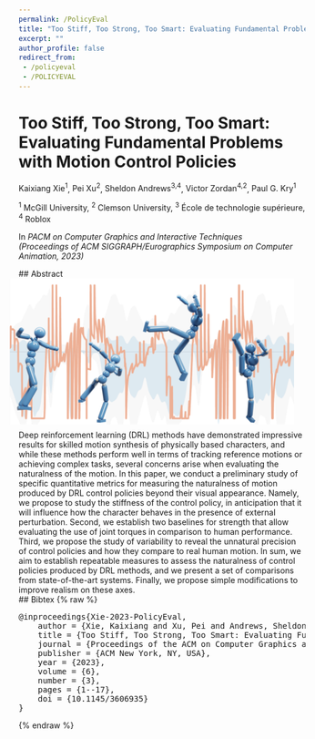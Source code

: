 ```yaml
---
permalink: /PolicyEval
title: "Too Stiff, Too Strong, Too Smart: Evaluating Fundamental Problems with Motion Control Policies"
excerpt: ""
author_profile: false
redirect_from: 
 - /policyeval
 - /POLICYEVAL
--- 
```


<style>
    article.page {width:100%}
</style>

 

# Too Stiff, Too Strong, Too Smart: Evaluating Fundamental Problems with Motion Control Policies

<p class="author">
<span>Kaixiang Xie<sup>1</sup></span>,
<span>Pei Xu<sup>2</sup></span>,
<span>Sheldon Andrews<sup>3,4</sup></span>,
<span>Victor Zordan<sup>4,2</sup></span>,
<span>Paul G. Kry<sup>1</sup></span>
</p>

<p class="affiliation">
<span><sup>1</sup> McGill University</span>,
<span><sup>2</sup> Clemson University</span>,
<span><sup>3</sup> École de technologie supérieure</span>,
<span><sup>4</sup> Roblox</span>
</p>

In _PACM on Computer Graphics and Interactive Techniques_<br />_(Proceedings of ACM SIGGRAPH/Eurographics Symposium on Computer Animation, 2023)_


<div class="m10"></div>
## Abstract
<div class="abstract">
<img src="projects/PolicyEval/teaser.png" style="width:500px;float:right;max-width:100%;padding:0 20px 10px 20px" />
Deep reinforcement learning (DRL) methods have demonstrated impressive results for skilled motion synthesis of physically based characters, and while these methods perform well in terms of tracking reference motions or achieving complex tasks, several concerns arise when evaluating the naturalness of the motion. In this paper, we conduct a preliminary study of specific quantitative metrics for measuring the naturalness of motion produced by DRL control policies beyond their visual appearance. Namely, we propose to study the stiffness of the control policy, in anticipation that it will influence how the character behaves in the presence of external perturbation. Second, we establish two baselines for strength that allow evaluating the use of joint torques in comparison to human performance. Third, we propose the study of variability to reveal the unnatural precision of control policies and how they compare to real human motion. In sum, we aim to establish repeatable measures to assess the naturalness of control policies produced by DRL methods, and we present a set of comparisons from state-of-the-art systems. Finally, we propose simple modifications to improve realism on these axes.
</div>

<div class="m10"></div>
<a class="paper-link" href="https://doi.org/10.1145/3606935" title="Paper"></a>

<div class="m10"></div>
## Bibtex
{% raw %}<pre class="bibtex">
@inproceedings{Xie-2023-PolicyEval,
    author = {Xie, Kaixiang and Xu, Pei and Andrews, Sheldon and Zordan, Victor B and Kry, Paul G},
    title = {Too Stiff, Too Strong, Too Smart: Evaluating Fundamental Problems with Motion Control Policies},
    journal = {Proceedings of the ACM on Computer Graphics and Interactive Techniques},
    publisher = {ACM New York, NY, USA},
    year = {2023},
    volume = {6},
    number = {3},
    pages = {1--17},
    doi = {10.1145/3606935}
}
</pre>{% endraw %}
